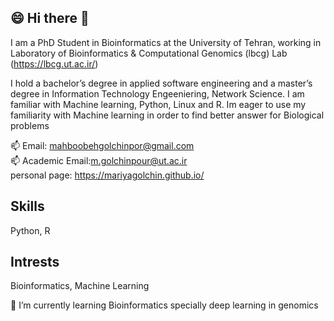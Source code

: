 ## 😄 Hi there 👋

I am a PhD Student in Bioinformatics  at the University of Tehran, working in Laboratory of Bioinformatics & Computational Genomics (lbcg) Lab (https://lbcg.ut.ac.ir/)

I hold a bachelor’s degree in applied software engineering and a master’s degree in Information Technology Engeeniering, Network Science. I am familiar with Machine learning, Python, Linux and R. Im eager to use my familiarity with Machine learning in order to find better answer for Biological problems

📫 Email: mahboobehgolchinpor@gmail.com
<br>
📫 Academic Email:m.golchinpour@ut.ac.ir
<br>
personal page: https://mariyagolchin.github.io/


## Skills
Python, R

## Intrests
Bioinformatics, Machine Learning

🌱 I’m currently learning Bioinformatics specially deep learning in genomics

<!--
**mariyagolchin/mariyagolchin** is a ✨ _special_ ✨ repository because its `README.md` (this file) appears on your GitHub profile.

Here are some ideas to get you started:

- 🔭 I’m currently working on ...
- 🌱 I’m currently learning ...
- 👯 I’m looking to collaborate on ...
- 🤔 I’m looking for help with ...
- 💬 Ask me about ...
- 📫 How to reach me: ...
- 😄 Pronouns: ...
- ⚡ Fun fact: ...
-->
